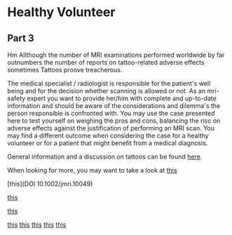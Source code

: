# Healthy Volunteer

## Part 3

Hm Allthough the number of MRI examinations performed worldwide by far outnumbers the number of reports on 
tattoo-related adverse effects sometimes Tattoos proove treacherous. 



The medical specialist / radiologist is responsible for the patient's well being and for the decision whether scanning is allowed or not.
As an mri-safety expert you want to provide her/him with complete and up-to-date information and should be aware of the considerations and dilemma's 
the person responsible is confronted with. 
You may use the case presented here to test yourself on weighing the pros and cons, balancing the risc on adverse effects against the justification 
of performing an MRI scan. You may find a different outcome when considering the case for a healthy volunteer or for a patient that might benefit from a medical diagnosis.



General information and a discussion on tattoos can be found [here](http://www.mrisafety.com/SafetyInformation_view.php?editid1=228).

When looking for more, you may want to take a look at
[this](DOI:10.2214/AJR.06.5082)
<br>

[this](DOI 10.1002/jmri.10049)
<bfr>

[this](https://journals.lww.com/plasreconsurg/Citation/1998/04000/MRI_INTERACTION_WITH_TATTOO_PIGMENTS.51.aspx)
<br>

[this]()
<br>

[this]()
[this]()
[this]()
[this]()
[this](https://www.ajronline.org/doi/full/10.2214/ajr.183.2.1830541)

